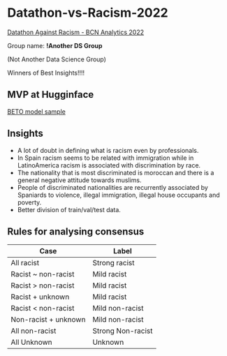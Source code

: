 # Datathon-vs-Racism-2022

[Datathon Against Racism - BCN Analytics 2022](https://bcnanalytics.com/datathon/)

Group name: **!Another DS Group**

(Not Another Data Science Group)

Winners of Best Insights!!!! 

## MVP at Hugginface

[BETO model sample](https://huggingface.co/jaumefib/datathon-against-racism)

## Insights

* A lot of doubt in defining what is racism even by professionals.
* In Spain racism seems to be related with immigration while in LatinoAmerica racism is associated with discrimination by race.
* The nationality that is most discriminated is moroccan and there is a general negative attitude towards muslims.
* People of discriminated nationalities are recurrently associated by Spaniards to violence, illegal immigration, illegal house occupants and poverty.
* Better division of train/val/test data.


## Rules for analysing consensus

| Case                 | Label             |
|----------------------|-------------------|
| All racist           | Strong racist     |
| Racist ~ non-racist  | Mild racist       |
| Racist > non-racist  | Mild racist       |
| Racist + unknown     | Mild racist       |
| Racist < non-racist  | Mild non-racist   |
| Non-racist + unknown | Mild non-racist   |
| All non-racist       | Strong Non-racist |
| All Unknown          | Unknown           |


